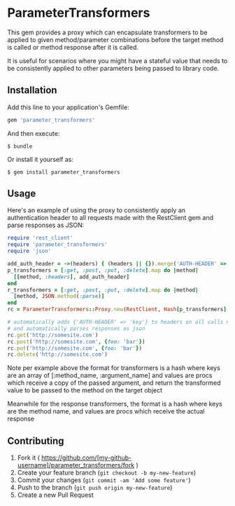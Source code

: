 # ParameterTransformers

This gem provides a proxy which can encapsulate transformers to be
applied to given method/parameter combinations before the target
method is called or method response after it is called.

It is useful for scenarios where you might have a stateful value that
needs to be consistently applied to other parameters being passed to
library code.

## Installation

Add this line to your application's Gemfile:

```ruby
gem 'parameter_transformers'
```

And then execute:

    $ bundle

Or install it yourself as:

    $ gem install parameter_transformers

## Usage

Here's an example of using the proxy to consistently apply an authentication header to all requests made with the RestClient gem and parse responses as JSON:

```ruby
require 'rest_client'
require 'parameter_transformers'
require 'json'

add_auth_header = ->(headers) { (headers || {}).merge('AUTH-HEADER' => 'key') }
p_transformers = [:get, :post, :put, :delete].map do |method|
  [[method, :headers], add_auth_header]
end
r_transformers = [:get, :post, :put, :delete].map do |method|
  [method, JSON.method(:parse)]
end
rc = ParameterTransformers::Proxy.new(RestClient, Hash[p_transformers], Hash[r_transformers])

# automatically adds {'AUTH-HEADER' => 'key'} to headers on all calls now
# and automatically parses responses as json
rc.get('http://somesite.com')
rc.post('http://somesite.com', {foo: 'bar'})
rc.put('http://somesite.com', {foo: 'bar'})
rc.delete('http://somesite.com')
```

Note per example above the format for transformers is a hash where
keys are an array of [:method_name, :argument_name] and values
are procs which receive a copy of the passed argument, and return the
transformed value to be passed to the method on the target object

Meanwhile for the response transformers, the format is a hash where
keys are the method name, and values are procs which receive the actual
response

## Contributing

1. Fork it ( https://github.com/[my-github-username]/parameter_transformers/fork )
2. Create your feature branch (`git checkout -b my-new-feature`)
3. Commit your changes (`git commit -am 'Add some feature'`)
4. Push to the branch (`git push origin my-new-feature`)
5. Create a new Pull Request
